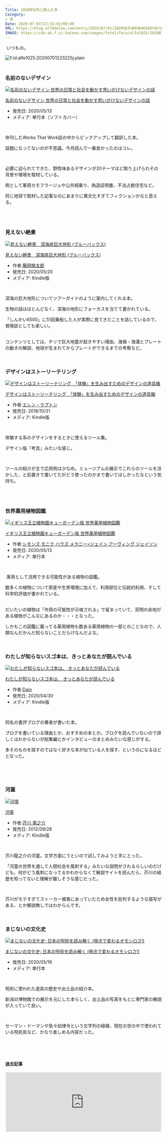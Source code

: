 ```yaml
---
Title: 2020年6月に読んだ本
Category:
- 本
Date: 2020-07-01T22:33:01+09:00
URL: https://blog.alfebelow.com/entry/2020/07/01/2020%E5%B9%B46%E6%9C%88%E3%81%AB%E8%AA%AD%E3%82%93%E3%81%A0%E6%9C%AC
IMAGE: https://cdn-ak.f.st-hatena.com/images/fotolife/a/alfe1025/20200701/20200701223225.jpg
---
```


<p> いつもの。</p>
<p><img src="https://cdn-ak.f.st-hatena.com/images/fotolife/a/alfe1025/20200701/20200701223225.jpg" alt="f:id:alfe1025:20200701223225j:plain" title="f:id:alfe1025:20200701223225j:plain" class="hatena-fotolife" itemprop="image" /></p>

### <br />名前のないデザイン

<div class="freezed">
<div class="hatena-asin-detail"><a href="https://www.amazon.co.jp/exec/obidos/ASIN/4766133935/ab1025-22/"><img src="https://m.media-amazon.com/images/I/51bR1IbTpdL._SL160_.jpg" class="hatena-asin-detail-image" alt="名前のないデザイン 世界の日常と社会を動かす思いがけないデザインの話" title="名前のないデザイン 世界の日常と社会を動かす思いがけないデザインの話" /></a>
<div class="hatena-asin-detail-info">
<p class="hatena-asin-detail-title"><a href="https://www.amazon.co.jp/exec/obidos/ASIN/4766133935/ab1025-22/">名前のないデザイン 世界の日常と社会を動かす思いがけないデザインの話</a></p>
<ul>
<li><span class="hatena-asin-detail-label">発売日:</span> 2020/05/13</li>
<li><span class="hatena-asin-detail-label">メディア:</span> 単行本（ソフトカバー）</li>
</ul>
</div>
<div class="hatena-asin-detail-foot"> </div>
</div>
</div>
<p>休刊したWorks That Work誌の中からピックアップして翻訳した本。</p>
<p>話題になってないのが不思議。今月読んで一番良かったのはコレ。</p>
<p> </p>
<p>必要に迫られてできた、野性味あるデザインが20テーマほど取り上げられその背景や環境を取材している。</p>
<p>例として軍用カモフラージュや公共相乗り、偽造証明書、不法占拠住宅など。</p>
<p>同じ地球で取材した記事なのにあまりに異文化すぎてフィクションかなと思える。</p>
<p> </p>

### <br />見えない絶景

<div class="freezed">
<div class="hatena-asin-detail"><a href="https://www.amazon.co.jp/exec/obidos/ASIN/B088KJG9L8/ab1025-22/"><img src="https://m.media-amazon.com/images/I/51XLyp2BrlL._SL160_.jpg" class="hatena-asin-detail-image" alt="見えない絶景　深海底巨大地形 (ブルーバックス)" title="見えない絶景　深海底巨大地形 (ブルーバックス)" /></a>
<div class="hatena-asin-detail-info">
<p class="hatena-asin-detail-title"><a href="https://www.amazon.co.jp/exec/obidos/ASIN/B088KJG9L8/ab1025-22/">見えない絶景　深海底巨大地形 (ブルーバックス)</a></p>
<ul>
<li><span class="hatena-asin-detail-label">作者:</span><a href="http://d.hatena.ne.jp/keyword/%C6%A3%B2%AC%B4%B9%C2%C0%CF%BA" class="keyword">藤岡換太郎</a></li>
<li><span class="hatena-asin-detail-label">発売日:</span> 2020/05/20</li>
<li><span class="hatena-asin-detail-label">メディア:</span> Kindle版</li>
</ul>
</div>
<div class="hatena-asin-detail-foot"> </div>
</div>
</div>
<p>深海の巨大地形についてツアーガイドのように案内してくれる本。</p>
<p>生物の話はほとんどなく、深海の地形にフォーカスを当てて書かれている。</p>
<p>「しんかい6500」に51回乗船した人が実際に見てきたことを話しているので、冒険談としても楽しい。</p>
<p><br />コンテンツとしては、チリで巨大地震が起きやすい理由、海嶺・海溝とプレートの動きの解説、地球が生まれてからプレートができるまでの考察など。</p>
<p> </p>

### デザインはストーリーテリング

<div class="freezed">
<div class="hatena-asin-detail"><a href="https://www.amazon.co.jp/exec/obidos/ASIN/B07J62CY6H/ab1025-22/"><img src="https://m.media-amazon.com/images/I/51hkcARsMPL._SL160_.jpg" class="hatena-asin-detail-image" alt="デザインはストーリーテリング　「体験」を生み出すためのデザインの道具箱" title="デザインはストーリーテリング　「体験」を生み出すためのデザインの道具箱" /></a>
<div class="hatena-asin-detail-info">
<p class="hatena-asin-detail-title"><a href="https://www.amazon.co.jp/exec/obidos/ASIN/B07J62CY6H/ab1025-22/">デザインはストーリーテリング　「体験」を生み出すためのデザインの道具箱</a></p>
<ul>
<li><span class="hatena-asin-detail-label">作者:</span><a href="http://d.hatena.ne.jp/keyword/%A5%A8%A5%EC%A5%F3%A1%A6%A5%E9%A5%D7%A5%C8%A5%F3" class="keyword">エレン・ラプトン</a></li>
<li><span class="hatena-asin-detail-label">発売日:</span> 2018/10/31</li>
<li><span class="hatena-asin-detail-label">メディア:</span> Kindle版</li>
</ul>
</div>
<div class="hatena-asin-detail-foot"> </div>
</div>
</div>
<p>体験する系のデザインをするときに使えるツール集。</p>
<p>デザイン版『考具』みたいな感じ。</p>
<p> </p>
<p>ツールの紹介が主で応用例は少なめ。ミュージアムの展示でこれらのツールを活かした、と前置きで書いてたがどう使ったのかまで書いてほしかったなという気持ち。</p>
<p> </p>

### <br />世界薬用植物図鑑

<div class="freezed">
<div class="hatena-asin-detail"><a href="https://www.amazon.co.jp/exec/obidos/ASIN/4562057386/ab1025-22/"><img src="https://m.media-amazon.com/images/I/51yXucsry2L._SL160_.jpg" class="hatena-asin-detail-image" alt="イギリス王立植物園キューガーデン版 世界薬用植物図鑑" title="イギリス王立植物園キューガーデン版 世界薬用植物図鑑" /></a>
<div class="hatena-asin-detail-info">
<p class="hatena-asin-detail-title"><a href="https://www.amazon.co.jp/exec/obidos/ASIN/4562057386/ab1025-22/">イギリス王立植物園キューガーデン版 世界薬用植物図鑑</a></p>
<ul>
<li><span class="hatena-asin-detail-label">作者:</span><a href="http://d.hatena.ne.jp/keyword/%A5%B7%A5%E2%A5%F3%A5%BA%2C%A5%E2%A5%CB%A5%AF" class="keyword">シモンズ,モニク</a>,<a href="http://d.hatena.ne.jp/keyword/%A5%CF%A5%A6%A5%BA%2C%A5%E1%A5%E9%A5%CB%A1%BC%3D%A5%B8%A5%A7%A5%A4%A5%F3" class="keyword">ハウズ,メラニー=ジェイン</a>,<a href="http://d.hatena.ne.jp/keyword/%A5%A2%A1%BC%A5%F4%A5%A3%A5%F3%A5%B0%2C%A5%B8%A5%A7%A5%A4%A5%BD%A5%F3" class="keyword">アーヴィング,ジェイソン</a></li>
<li><span class="hatena-asin-detail-label">発売日:</span> 2020/05/13</li>
<li><span class="hatena-asin-detail-label">メディア:</span> 単行本</li>
</ul>
</div>
<div class="hatena-asin-detail-foot"> </div>
</div>
</div>
<p> 薬用として活用できる可能性がある植物の図鑑。</p>
<p>数多くの植物について原産や生育環境に加えて、利用部位と伝統的利用、そして科学的評価が書かれている。</p>
<p><br />だいたいの植物は「作用の可能性が示唆される」で留まっていて、究明の余地がある植物がこんなにあるのか・・・となった。</p>
<p>しかもこの図鑑に載ってる薬用植物も数ある薬用植物の一部とのことなので、人類なんだかんだ知らないことだらけなんだよな。</p>
<p> </p>

### わたしが知らないスゴ本は、きっとあなたが読んでいる

<div class="freezed">
<div class="hatena-asin-detail"><a href="https://www.amazon.co.jp/exec/obidos/ASIN/B087M2V5G6/ab1025-22/"><img src="https://m.media-amazon.com/images/I/51pVimw0bCL._SL160_.jpg" class="hatena-asin-detail-image" alt="わたしが知らないスゴ本は、 きっとあなたが読んでいる" title="わたしが知らないスゴ本は、 きっとあなたが読んでいる" /></a>
<div class="hatena-asin-detail-info">
<p class="hatena-asin-detail-title"><a href="https://www.amazon.co.jp/exec/obidos/ASIN/B087M2V5G6/ab1025-22/">わたしが知らないスゴ本は、 きっとあなたが読んでいる</a></p>
<ul>
<li><span class="hatena-asin-detail-label">作者:</span><a href="http://d.hatena.ne.jp/keyword/Dain" class="keyword">Dain</a></li>
<li><span class="hatena-asin-detail-label">発売日:</span> 2020/04/30</li>
<li><span class="hatena-asin-detail-label">メディア:</span> Kindle版</li>
</ul>
</div>
<div class="hatena-asin-detail-foot"> </div>
</div>
</div>
<p>同名の書評ブログの著者が書いた本。</p>
<p>ブログを書いている理由とか、おすすめの本とか。ブログを読んでいないので詳しくはわからないが総集編とかインタビューのまとめみたいな感じがする。</p>
<p>本そのものを探すのではなく好きな本が似ている人を探す、というのになるほどとなった。</p>
<p> </p>
<p> </p>

### 河童 

<div class="freezed">
<div class="hatena-asin-detail"><a href="https://www.amazon.co.jp/exec/obidos/ASIN/B009IWNFY4/ab1025-22/"><img src="https://m.media-amazon.com/images/I/41+xWcitoHL._SL160_.jpg" class="hatena-asin-detail-image" alt="河童" title="河童" /></a>
<div class="hatena-asin-detail-info">
<p class="hatena-asin-detail-title"><a href="https://www.amazon.co.jp/exec/obidos/ASIN/B009IWNFY4/ab1025-22/">河童</a></p>
<ul>
<li><span class="hatena-asin-detail-label">作者:</span><a href="http://d.hatena.ne.jp/keyword/%B3%A9%C0%EE%20%CE%B5%C7%B7%B2%F0" class="keyword">芥川 竜之介</a></li>
<li><span class="hatena-asin-detail-label">発売日:</span> 2012/09/28</li>
<li><span class="hatena-asin-detail-label">メディア:</span> Kindle版</li>
</ul>
</div>
<div class="hatena-asin-detail-foot"> </div>
</div>
</div>
<p>芥川龍之介の河童。文学方面にうといので試してみようと手にとった。</p>
<p>「河童の世界を通して人間社会を風刺する」みたいな説明がされるらしいのだけども、何がどう風刺になってるかわからなくて解説サイトを読んだら、芥川の経歴を知ってないと理解が難しそうな感じだった。</p>
<p> </p>
<p>芥川がモテすぎてストーカー被害にあっていたため女性を批判するような描写がある、とか解説無しではわからんです。</p>
<p> </p>

### まじないの文化史

<div class="freezed">
<div class="hatena-asin-detail"><a href="https://www.amazon.co.jp/exec/obidos/ASIN/4309228038/ab1025-22/"><img src="https://m.media-amazon.com/images/I/517Qa2QKs+L._SL160_.jpg" class="hatena-asin-detail-image" alt="まじないの文化史: 日本の呪術を読み解く (視点で変わるオモシロさ!)" title="まじないの文化史: 日本の呪術を読み解く (視点で変わるオモシロさ!)" /></a>
<div class="hatena-asin-detail-info">
<p class="hatena-asin-detail-title"><a href="https://www.amazon.co.jp/exec/obidos/ASIN/4309228038/ab1025-22/">まじないの文化史: 日本の呪術を読み解く (視点で変わるオモシロさ!)</a></p>
<ul>
<li><span class="hatena-asin-detail-label">発売日:</span> 2020/05/19</li>
<li><span class="hatena-asin-detail-label">メディア:</span> 単行本</li>
</ul>
</div>
<div class="hatena-asin-detail-foot"> </div>
</div>
</div>
<p>呪術に使われた道具の歴史や出土品の紹介本。</p>
<p>新潟の博物館での展示を元にした本らしく、出土品の写真をもとに専門家の解説が入っていて良い。</p>
<p> </p>
<p>セーマン・ドーマンや急々如律令という文字列の経緯、現在の世の中で使われている呪術具など、かなり楽しめる内容だった。</p>
<p> </p>
<p> </p>
<h4>過去記事</h4>
<p><iframe class="embed-card embed-blogcard" style="display: block; width: 100%; height: 190px; max-width: 500px; margin: auto;" title="2020年5月に読んだ本 - FUN YOU BLOG" src="https://hatenablog-parts.com/embed?url=https%3A%2F%2Fblog.alfebelow.com%2Fentry%2F2020%2F05%2F30%2F2020%25E5%25B9%25B45%25E6%259C%2588%25E3%2581%25AB%25E8%25AA%25AD%25E3%2582%2593%25E3%2581%25A0%25E6%259C%25AC" frameborder="0" scrolling="no"></iframe></p>
<p> </p>
